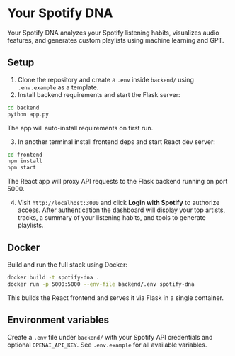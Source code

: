 # Your Spotify DNA

Your Spotify DNA analyzes your Spotify listening habits, visualizes audio features, and generates custom playlists using machine learning and GPT.

## Setup

1. Clone the repository and create a `.env` inside `backend/` using `.env.example` as a template.
2. Install backend requirements and start the Flask server:

```bash
cd backend
python app.py
```

The app will auto-install requirements on first run.

3. In another terminal install frontend deps and start React dev server:

```bash
cd frontend
npm install
npm start
```

The React app will proxy API requests to the Flask backend running on port 5000.

4. Visit `http://localhost:3000` and click **Login with Spotify** to authorize access.
   After authentication the dashboard will display your top artists, tracks, a summary of your
   listening habits, and tools to generate playlists.

## Docker

Build and run the full stack using Docker:

```bash
docker build -t spotify-dna .
docker run -p 5000:5000 --env-file backend/.env spotify-dna
```

This builds the React frontend and serves it via Flask in a single container.

## Environment variables

Create a `.env` file under `backend/` with your Spotify API credentials and optional `OPENAI_API_KEY`. See `.env.example` for all available variables.


